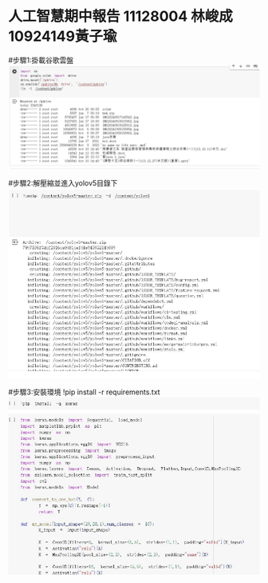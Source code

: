 # 人工智慧期中報告 11128004 林峻成 10924149黃子瑜

#步驟1:掛載谷歌雲盤
![image](1.jpg)

#步驟2:解壓縮並進入yolov5目錄下
![image](2.jpg)

#步驟3:安裝環境 !pip install -r requirements.txt
![image](3.jpg)
